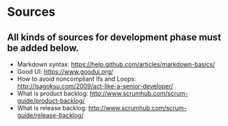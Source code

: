 # Sources
## All kinds of sources for development phase must be added below.

- Markdown syntax: https://help.github.com/articles/markdown-basics/
- Good UI: https://www.goodui.org/
- How to avoid noncompliant Ifs and Loops: http://isagoksu.com/2009/act-like-a-senior-developer/
- What is product backlog: http://www.scrumhub.com/scrum-guide/product-backlog/
- What is release backlog: http://www.scrumhub.com/scrum-guide/release-backlog/
